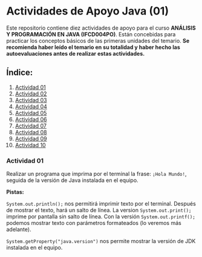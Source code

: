 # Actividades de Apoyo Java (01)
Este repositorio contiene diez actividades de apoyo para el curso __ANÁLISIS Y PROGRAMACIÓN EN JAVA (IFCD004PO)__. Están concebidas para practicar los conceptos básicos de las primeras unidades del temario. __Se recomienda haber leído el temario en su totalidad y haber hecho las autoevaluaciones antes de realizar estas actividades.__

## Índice:
1. [Actividad 01](#actividad-01)
2. [Actividad 02](#actividad-02)
3. [Actividad 03](#actividad-03)
4. [Actividad 04](#actividad-04)
5. [Actividad 05](#actividad-05)
6. [Actividad 06](#actividad-06)
7. [Actividad 07](#actividad-07)
8. [Actividad 08](#actividad-08)
9. [Actividad 09](#actividad-09)
10. [Actividad 10](#actividad-10)

### Actividad 01

Realizar un programa que imprima por el terminal la frase: `¡Hola Mundo!`, seguida de la versión de Java instalada en el equipo.

__Pistas:__

`System.out.println();` nos permitirá imprimir texto por el terminal. Después de mostrar el texto, hará un salto de línea. La version `System.out.print();` imprime por pantalla sin salto de línea. Con la versión `System.out.printf();` podemos mostrar texto con parámetros formateados (lo veremos más adelante).

`System.getProperty("java.version")` nos permite mostrar la versión de JDK instalada en el equipo. 
